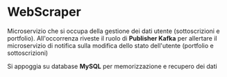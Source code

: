 # WebScraper

Microservizio che si occupa della gestione dei dati utente (sottoscrizioni e portfolio). All'occorrenza riveste il ruolo di **Publisher Kafka** per allertare il microservizio di notifica sulla modifica dello stato dell'utente (portfolio e sottoscrizioni)

Si appoggia su database **MySQL** per memorizzazione e recupero dei dati